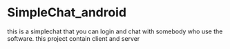 SimpleChat_android
==================

this is a simplechat that you can login and chat with somebody who use the software. this project contain client and server
